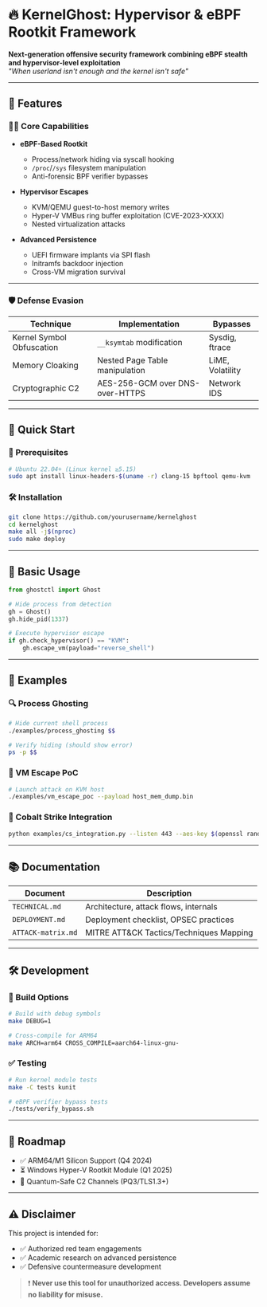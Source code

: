 # 🔥 KernelGhost: Hypervisor & eBPF Rootkit Framework


**Next-generation offensive security framework combining eBPF stealth and hypervisor-level exploitation**  
*"When userland isn't enough and the kernel isn't safe"*



---

## 📌 Features

### 🕵️‍♂️ Core Capabilities
- **eBPF-Based Rootkit**
  - Process/network hiding via syscall hooking
  - `/proc`/`/sys` filesystem manipulation
  - Anti-forensic BPF verifier bypasses

- **Hypervisor Escapes**
  - KVM/QEMU guest-to-host memory writes
  - Hyper-V VMBus ring buffer exploitation (CVE-2023-XXXX)
  - Nested virtualization attacks

- **Advanced Persistence**
  - UEFI firmware implants via SPI flash
  - Initramfs backdoor injection
  - Cross-VM migration survival

---

### 🛡️ Defense Evasion

| Technique                | Implementation                     | Bypasses            |
|-------------------------|--------------------------------------|---------------------|
| Kernel Symbol Obfuscation | `__ksymtab` modification           | Sysdig, ftrace      |
| Memory Cloaking          | Nested Page Table manipulation      | LiME, Volatility    |
| Cryptographic C2         | AES-256-GCM over DNS-over-HTTPS     | Network IDS         |

---

## 🚀 Quick Start

### 🔧 Prerequisites

```bash
# Ubuntu 22.04+ (Linux kernel ≥5.15)
sudo apt install linux-headers-$(uname -r) clang-15 bpftool qemu-kvm
```

### 🛠️ Installation

```bash
git clone https://github.com/yourusername/kernelghost
cd kernelghost
make all -j$(nproc)
sudo make deploy
```

---

## 🧪 Basic Usage

```python
from ghostctl import Ghost

# Hide process from detection
gh = Ghost()
gh.hide_pid(1337)

# Execute hypervisor escape
if gh.check_hypervisor() == "KVM":
    gh.escape_vm(payload="reverse_shell")
```

---

## 🧩 Examples

### 🔍 Process Ghosting

```bash
# Hide current shell process
./examples/process_ghosting $$

# Verify hiding (should show error)
ps -p $$
```

### 🧨 VM Escape PoC

```bash
# Launch attack on KVM host
./examples/vm_escape_poc --payload host_mem_dump.bin
```

### 🎯 Cobalt Strike Integration

```bash
python examples/cs_integration.py --listen 443 --aes-key $(openssl rand -hex 32)
```

---

## 📚 Documentation

| Document                  | Description                                 |
|--------------------------|---------------------------------------------|
| `TECHNICAL.md`           | Architecture, attack flows, internals       |
| `DEPLOYMENT.md`          | Deployment checklist, OPSEC practices       |
| `ATTACK-matrix.md`       | MITRE ATT&CK Tactics/Techniques Mapping     |

---

## 🛠️ Development

### 🔧 Build Options

```bash
# Build with debug symbols
make DEBUG=1

# Cross-compile for ARM64
make ARCH=arm64 CROSS_COMPILE=aarch64-linux-gnu-
```

### ✅ Testing

```bash
# Run kernel module tests
make -C tests kunit

# eBPF verifier bypass tests
./tests/verify_bypass.sh
```

---

## 🌟 Roadmap

- ✅ ARM64/M1 Silicon Support (Q4 2024)
- ⏳ Windows Hyper-V Rootkit Module (Q1 2025)
- 🚧 Quantum-Safe C2 Channels (PQ3/TLS1.3+)

---

## ⚠️ Disclaimer

This project is intended for:

- ✅ Authorized red team engagements
- ✅ Academic research on advanced persistence
- ✅ Defensive countermeasure development

> ❗ **Never use this tool for unauthorized access. Developers assume no liability for misuse.**
